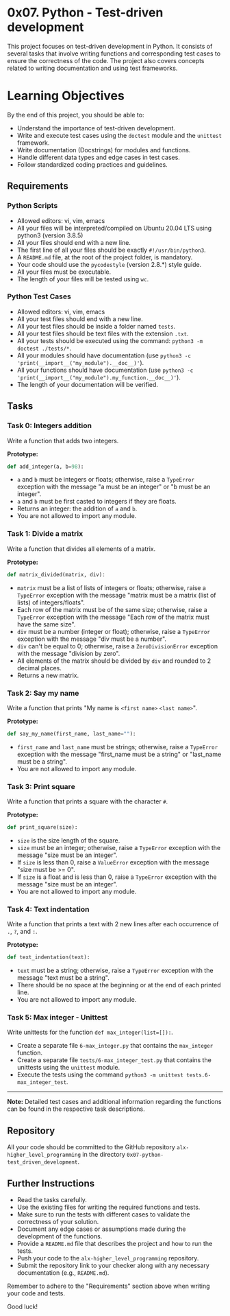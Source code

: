 # 0x07. Python - Test-driven development

This project focuses on test-driven development in Python. It consists of several tasks that involve writing functions and corresponding test cases to ensure the correctness of the code. The project also covers concepts related to writing documentation and using test frameworks.

# Learning Objectives
By the end of this project, you should be able to:

- Understand the importance of test-driven development.
- Write and execute test cases using the `doctest` module and the `unittest` framework.
- Write documentation (Docstrings) for modules and functions.
- Handle different data types and edge cases in test cases.
- Follow standardized coding practices and guidelines.

## Requirements
### Python Scripts
- Allowed editors: vi, vim, emacs
- All your files will be interpreted/compiled on Ubuntu 20.04 LTS using python3 (version 3.8.5)
- All your files should end with a new line.
- The first line of all your files should be exactly `#!/usr/bin/python3`.
- A `README.md` file, at the root of the project folder, is mandatory.
- Your code should use the `pycodestyle` (version 2.8.\*) style guide.
- All your files must be executable.
- The length of your files will be tested using `wc`.

### Python Test Cases
- Allowed editors: vi, vim, emacs
- All your test files should end with a new line.
- All your test files should be inside a folder named `tests`.
- All your test files should be text files with the extension `.txt`.
- All your tests should be executed using the command: `python3 -m doctest ./tests/*`.
- All your modules should have documentation (use `python3 -c 'print(__import__("my_module").__doc__)'`).
- All your functions should have documentation (use `python3 -c 'print(__import__("my_module").my_function.__doc__)'`).
- The length of your documentation will be verified.

## Tasks
### Task 0: Integers addition
Write a function that adds two integers.

**Prototype:**
```python
def add_integer(a, b=98):
```

- `a` and `b` must be integers or floats; otherwise, raise a `TypeError` exception with the message "a must be an integer" or "b must be an integer".
- `a` and `b` must be first casted to integers if they are floats.
- Returns an integer: the addition of `a` and `b`.
- You are not allowed to import any module.

### Task 1: Divide a matrix
Write a function that divides all elements of a matrix.

**Prototype:**
```python
def matrix_divided(matrix, div):
```

- `matrix` must be a list of lists of integers or floats; otherwise, raise a `TypeError` exception with the message "matrix must be a matrix (list of lists) of integers/floats".
- Each row of the matrix must be of the same size; otherwise, raise a `TypeError` exception with the message "Each row of the matrix must have the same size".
- `div` must be a number (integer or float); otherwise, raise a `TypeError` exception with the message "div must be a number".
- `div` can't be equal to 0; otherwise, raise a `ZeroDivisionError` exception with the message "division by zero".
- All elements of the matrix should be divided by `div` and rounded to 2 decimal places.
- Returns a new matrix.

### Task 2: Say my name
Write a function that prints "My name is `<first name>` `<last name>`".

**Prototype:**
```python
def say_my_name(first_name, last_name=""):
```

- `first_name` and `last_name` must be strings; otherwise, raise a `TypeError` exception with the message "first_name must be a string" or "last_name must be a string".
- You are not allowed to import any module.

### Task 3: Print square
Write a function that prints a square with the character `#`.

**Prototype:**
```python
def print_square(size):
```

- `size` is the size length of the square.
- `size` must be an integer; otherwise, raise a `TypeError` exception with the message "size must be an integer".
- If `size` is less than 0, raise a `ValueError` exception with the message "size must be >= 0".
- If `size` is a float and is less than 0, raise a `TypeError` exception with the message "size must be an integer".
- You are not allowed to import any module.

### Task 4: Text indentation
Write a function that prints a text with 2 new lines after each occurrence of `.`, `?`, and `:`.

**Prototype:**
```python
def text_indentation(text):
```

- `text` must be a string; otherwise, raise a `TypeError` exception with the message "text must be a string".
- There should be no space at the beginning or at the end of each printed line.
- You are not allowed to import any module.

### Task 5: Max integer - Unittest
Write unittests for the function `def max_integer(list=[]):`.

- Create a separate file `6-max_integer.py` that contains the `max_integer` function.
- Create a separate file `tests/6-max_integer_test.py` that contains the unittests using the `unittest` module.
- Execute the tests using the command `python3 -m unittest tests.6-max_integer_test`.

---

**Note:** Detailed test cases and additional information regarding the functions can be found in the respective task descriptions.

## Repository
All your code should be committed to the GitHub repository `alx-higher_level_programming` in the directory `0x07-python-test_driven_development`.

## Further Instructions
- Read the tasks carefully.
- Use the existing files for writing the required functions and tests.
- Make sure to run the tests with different cases to validate the correctness of your solution.
- Document any edge cases or assumptions made during the development of the functions.
- Provide a `README.md` file that describes the project and how to run the tests.
- Push your code to the `alx-higher_level_programming` repository.
- Submit the repository link to your checker along with any necessary documentation (e.g., `README.md`).

Remember to adhere to the "Requirements" section above when writing your code and tests.

Good luck!

